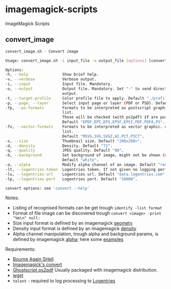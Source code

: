 # imagemagick-scripts
ImageMagick Scripts

## convert_image
```bash
convert_image.sh - Convert image

Usage: convert_image.sh -i input_file -o output_file [options] [convert options]

Options:
-h, --help               Show brief help.
-v, --verbose            Verbose output.
-i, --input              Input file. Mandatory.
-o, --output             Output file. Mandatory. Set "-" to send directly to standard
                         output.
-t, --target-profile     Color profile file to apply. Default "./profiles/sRGB.icm".
-p, --page, --layer      Select input page or layer (PDF or PSD). Default "0".
-fp, --ps-formats        Formats to be interpreted as postscript graphic. comma separated
                         list.
                         Those will be checked (with ps2pdf) if are pure vector graphic.
                         Default "EPDF,EPI,EPS,EPSF,EPSI,PDF,PDFA,PS".
-fv, --vector-formats    Formats to be interpreted as vector graphic. comma separated
                         list.
                         Default "MSVG,SVG,SVGZ,AI,PCT,PICT".
-s, --size               Thumbnail size. Default "200x200>".
-d, --density            Density. Default "72".
-q, --quality            JPEG quality. Default "80".
-b, --background         Set background of image, might not be shown (depends on alpha).
                         Default "white".
-a, --alpha              Modify alpha channel of an image. Default "remove".
-lt, --logentries-token  Logentries token. If not given no logging performed.
-lu, --logentries-url    Logentries url. Default "data.logentries.com".
-lp, --logentries-port   Logentries port. Default "10000".

convert options: see 'convert --help'
```

Notes:
- Listing of recognised formats can be get trough ```identify -list format```
- Format of file image can be discovered trough ```convert <image> -print "%m\n" null:```
- Size input format is defined by an imagemagick [geomety](http://www.imagemagick.org/script/command-line-processing.php#geometry)
- Density input format is defined by an imagemagick [density](http://www.imagemagick.org/script/command-line-options.php#density)
- Alpha channel manipulation, trough alpha and background params, is defined by imagemagick [alpha](http://www.imagemagick.org/script/command-line-options.php#alpha); here some [examples](http://www.imagemagick.org/Usage/masking#alpha_channel)

Requirements:
- [Bourne Again SHell](http://www.gnu.org/software/bash/)
- [Imagemagick's convert](http://www.imagemagick.org/script/convert.php)
- [Ghostscript ps2pdf](http://www.ghostscript.com/doc/9.14/Ps2pdf.htm) Usually packaged with imagemagick distribution.
- [wget](http://www.gnu.org/software/wget/)
- `telent` - required to log processing to [Logentries](https://logentries.com/)